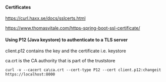 #### Certificates
https://curl.haxx.se/docs/sslcerts.html

https://www.thomasvitale.com/https-spring-boot-ssl-certificate/

#### Using P12 (Java keystore) to authenticate to a TLS server
client.p12 contains the key and the certificate i.e. keystore

ca.crt is the CA authority that is part of the truststore
````
curl -v --cacert ca\ca.crt --cert-type P12 --cert client.p12:changeit https://localhost:8000
````
